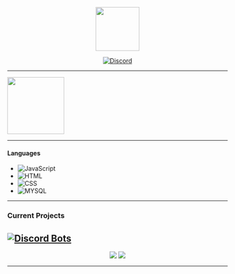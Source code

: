 <p align="center">
    <img height="100em" src="https://count.getloli.com/get/@Seek0999"/>
</p>

<p align="center">
    <a href="https://discord.com/users/372786495867846656">
        <img src="https://discord.c99.nl/widget/theme-3/372786495867846656.png" alt="Discord"/>
    </a>
    </p>
    
---

<a href="https://github.com/Seek0999/">
    <img align="center" height="130em" src="https://github-readme-stats.vercel.app/api?username=seek0999&show_icons=true&theme=synthwave"/>
</a>

---

#### Languages
- ![JavaScript](https://img.shields.io/badge/-JavaScript-5e79ff)
- ![HTML](https://img.shields.io/badge/-HTML-5e79ff)
- ![CSS](https://img.shields.io/badge/-CSS-5e79ff)
- ![MYSQL](https://img.shields.io/badge/-SQL-5e79ff)
---

### Current Projects
[![Discord Bots](https://top.gg/api/widget/772282554950746134.svg)](https://top.gg/bot/772282554950746134)
---

<p align="center">
    <a href="https://steamcommunity.com/id/YourPpSmol/"><img src="https://img.shields.io/badge/-%E5%BD%A1%20Seek%20%E5%BD%A1-5e79ff?style=flat&logo=steam"/></a>
    <a href="https://www.spixx.xyz/"><img src="https://img.shields.io/badge/-Spixx.xyz-5e79ff?style=flat"/></a>
</p>

---
